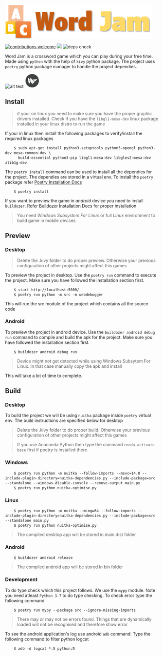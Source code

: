 ![alt text](res/banner.png "Word Jam Official Repo")

[![contributions welcome](https://img.shields.io/badge/contributions-welcome-brightgreen.svg?style=flat)](https://github.com/dwyl/esta/issues)
![](https://img.shields.io/github/v/release/aswinmurali-io/word-jam)
![deps check](https://github.com/aswinmurali-io/word-jam/workflows/.github/workflows/pythonapp.yml/badge.svg)

Word Jam is a crossword game which you can play during your free time. Made using `python`
with the help of `kivy` python package.
The project uses `poetry` python package manager to handle the project dependies.

![alt text](https://www.python.org/static/community_logos/python-powered-w-100x40.png "Python")
![alt text](https://raw.githubusercontent.com/kivy/kivy/master/kivy/data/logo/kivy-icon-48.png "Kivy")

## Install

> if your on linux you need to make sure you have the proper graphic drivers installed. Check if you have the `libgl1-mesa-dev` linux package installed in your linux distro to run the game

If your in linux then install the following packages to verify/install the required linux packages

```shell
    $ sudo apt-get install python3-setuptools python3-opengl python3-dev mesa-common-dev \
      build-essential python3-pip libgl1-mesa-dev libgles2-mesa-dev zlib1g-dev
```

The `poetry install` command can be used to install all the dependies for the project.
The dependies are stored in a virtual env. To install the `poetry` package refer [Poetry Installation Docs](https://python-poetry.org/docs/#installation)

```shell
    $ poetry install
```

If you want to preview the game in *android* device you need to install `buildozer`.
Refer [Buildozer Installation Docs](https://buildozer.readthedocs.io/en/latest/installation.html) for proper installation

> You need *Windows Subsystem For Linux* or full *Linux* environment to build game in mobile devices

## Preview

### Desktop

> Delete the .kivy folder to do proper preview. Otherwise your previous configuration of other projects might affect this games

To preview the project in desktop. Use the `poetry run` command to execute the
project. Make sure you have followed the installation section first.

```shell
    $ start http://localhost:5000/
    $ poetry run python -m src -m webdebugger
```

This will run the src module of the project which contains all the source code

### Android

To preview the project in android device. Use the `buildozer android debug run` command to
compile and build the apk for the project. Make sure you have followed the installation section first.

```shell
    $ buildozer android debug run
```

> Device might not get detected while using Windows Subsytem For Linux. In that case manually copy the apk and install

This will take a lot of time to complete.

## Build

### Desktop

To build the project we will be using `nuitka` package inside `poetry` virtual env.
The build instructions are specified below for desktop

> Delete the .kivy folder to do proper build. Otherwise your previous configuration of other projects might affect this games

> If you use Anaconda Python then type the command `conda activate base` first if poetry is installed there

### Windows
```shell
    $ poetry run python -m nuitka --follow-imports --msvc=14.0 --include-plugin-directory=nuitka-dependencies.py --include-package=src --standalone --windows-disable-console --remove-output main.py
    $ poetry run python nuitka-optimise.py
```

### Linux
```shell
    $ poetry run python -m nuitka --mingw64 --follow-imports --include-plugin-directory=nuitka-dependencies.py --include-package=src --standalone main.py
    $ poetry run python nuitka-optimise.py
```

> The compiled desktop app will be stored in main.dist folder

### Android
```shell
    $ buildozer android release
```

> The compiled android app will be stored in bin folder

### Development

To do type check which this project follows. We use the `mypy` module. Note you need atleast `Python 3.7`
to do type checking. To check error type the following command

```shell
    $ poetry run mypy --package src --ignore-missing-imports
```

> There may or may not be errors found. Things that are dynamically loaded will not be recognised and therefore show error

To see the android application's log use android `adb` command. Type the following command to filter python logcat

```shell
    $ adb -d logcat *:S python:D
```

